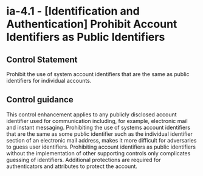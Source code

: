 # ia-4.1 - \[Identification and Authentication\] Prohibit Account Identifiers as Public Identifiers

## Control Statement

Prohibit the use of system account identifiers that are the same as public identifiers for individual accounts.

## Control guidance

This control enhancement applies to any publicly disclosed account identifier used for communication including, for example, electronic mail and instant messaging. Prohibiting the use of systems account identifiers that are the same as some public identifier such as the individual identifier section of an electronic mail address, makes it more difficult for adversaries to guess user identifiers. Prohibiting account identifiers as public identifiers without the implementation of other supporting controls only complicates guessing of identifiers. Additional protections are required for authenticators and attributes to protect the account.
